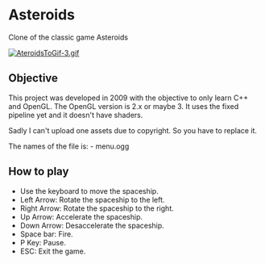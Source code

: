 # Asteroids
Clone of the classic game Asteroids

[![AteroidsToGif-3.gif](https://s1.gifyu.com/images/AteroidsToGif-3.gif)](https://gifyu.com/image/Sw8hw)

Objective
-----------------------------
This project was developed in 2009 with the objective to only learn C++ and OpenGL. The OpenGL version is 2.x or maybe 3. It uses the fixed pipeline yet and it doesn't have shaders.

Sadly I can't upload one assets due to copyright. So you have to replace it. 

The names of the file is:
	- menu.ogg

How to play
-----------------------------
- Use the keyboard to move the spaceship.
- Left Arrow: Rotate the spaceship to the left.
- Right Arrow: Rotate the spaceship to the right.
- Up Arrow: Accelerate the spaceship.
- Down Arrow: Desaccelerate the spaceship.
- Space bar: Fire.
- P Key: Pause.
- ESC: Exit the game.

